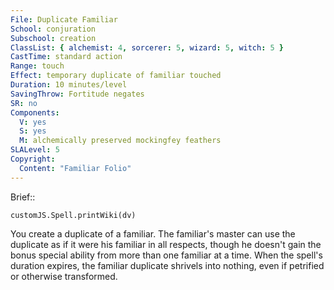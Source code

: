```yaml
---
File: Duplicate Familiar
School: conjuration
Subschool: creation
ClassList: { alchemist: 4, sorcerer: 5, wizard: 5, witch: 5 }
CastTime: standard action
Range: touch
Effect: temporary duplicate of familiar touched
Duration: 10 minutes/level
SavingThrow: Fortitude negates
SR: no
Components:
  V: yes
  S: yes
  M: alchemically preserved mockingfey feathers
SLALevel: 5
Copyright:
  Content: "Familiar Folio"
---
```

Brief:: 

```dataviewjs
customJS.Spell.printWiki(dv)
```

You create a duplicate of a familiar. The familiar's master can use the duplicate as if it were his familiar in all respects, though he doesn't gain the bonus special ability from more  than one familiar at a time. When the spell's duration expires, the familiar duplicate shrivels into nothing, even if petrified or otherwise transformed.
